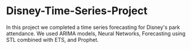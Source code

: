 # Disney-Time-Series-Project

In this project we completed a time series forecasting for Disney's park attendance. We used ARIMA models, Neural Networks, Forecasting using STL combined with ETS, and Prophet. 
